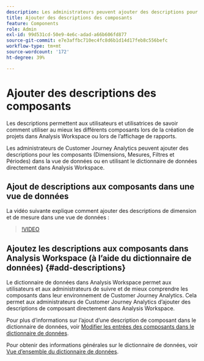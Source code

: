```yaml
---
description: Les administrateurs peuvent ajouter des descriptions pour les composants à l’aide de la vue de données.
title: Ajouter des descriptions des composants
feature: Components
role: Admin
exl-id: 99d531cd-50e9-4e6c-adad-a66b606fd877
source-git-commit: e7e3affbc710ec4fc8d6b1d14d17feb8c556befc
workflow-type: tm+mt
source-wordcount: '172'
ht-degree: 39%

---
```


# Ajouter des descriptions des composants

Les descriptions permettent aux utilisateurs et utilisatrices de savoir comment utiliser au mieux les différents composants lors de la création de projets dans Analysis Workspace ou lors de l’affichage de rapports.

Les administrateurs de Customer Journey Analytics peuvent ajouter des descriptions pour les composants (Dimensions, Mesures, Filtres et Périodes) dans la vue de données ou en utilisant le dictionnaire de données directement dans Analysis Workspace.

## Ajout de descriptions aux composants dans une vue de données

La vidéo suivante explique comment ajouter des descriptions de dimension et de mesure dans une vue de données :

>[!VIDEO](https://video.tv.adobe.com/v/25453/?quality=12)

## Ajoutez les descriptions aux composants dans Analysis Workspace (à l’aide du dictionnaire de données) {#add-descriptions}

Le dictionnaire de données dans Analysis Workspace permet aux utilisateurs et aux administrateurs de suivre et de mieux comprendre les composants dans leur environnement de Customer Journey Analytics. Cela permet aux administrateurs de Customer Journey Analytics d’ajouter des descriptions de composant directement dans Analysis Workspace.

Pour plus d’informations sur l’ajout d’une description de composant dans le dictionnaire de données, voir [Modifier les entrées des composants dans le dictionnaire de données](/help/components/data-dictionary/edit-entries-data-dictionary.md).

Pour obtenir des informations générales sur le dictionnaire de données, voir [Vue d’ensemble du dictionnaire de données](/help/components/data-dictionary/data-dictionary-overview.md).
